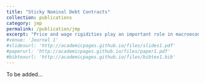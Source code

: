 ```yaml
---
title: "Sticky Nominal Debt Contracts"
collection: publications
category: jmp
permalink: /publication/jmp
excerpt: "Price and wage rigidities play an important role in macroeconomics, especially for New Keynesian framework to analyze policies. The nominal contract rigidity, which is the most common perceived in real world, yet is by far understudied by the literature. In this paper, we study the impact on macroeconomic aggregates from inflation fluctuations through the rigid contracts. Empirically, we demonstrate a positive correlation between firms' investment behavior and inflation, noting that firms with significant outstanding nominal debts and operational expenses are particularly sensitive to inflationary changes. This finding remains consistent across various specifications and designs. To fully investigate this sticky contracts channel, we develop a heterogeneous firm model with financial frictions, migrating the Fisherian intuition from consumption models that inflation could be a wealth tax. Intuitively, inflation shock erodes firms' nominal indebted position, prompting certain constrained firms to re-optimize their investment and production decisions intertemporally. We expand this analysis into a HANK framework and apply sequence space methods to solve it dynamically. We show that the sticky contract channel alone can benefit the economy with inflation hikes and monetary authorities could have incentives to be strategically dovish."
#venue: 'Journal 1'
#slidesurl: 'http://academicpages.github.io/files/slides1.pdf'
#paperurl: 'http://academicpages.github.io/files/paper1.pdf'
#bibtexurl: 'http://academicpages.github.io/files/bibtex1.bib'
---
```

To be added...
